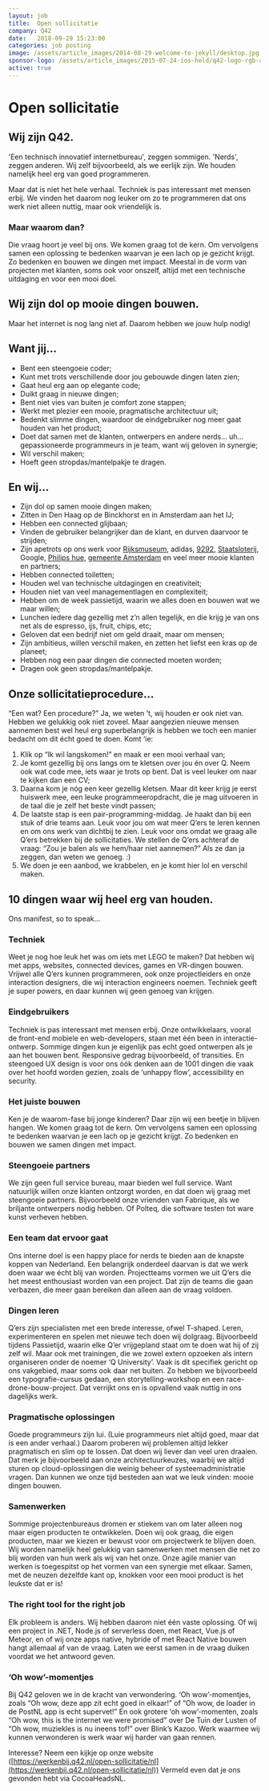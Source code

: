 ```yaml
---
layout: job
title:  Open sollicitatie
company: Q42
date:   2018-09-29 15:23:00
categories: job posting
image: /assets/article_images/2014-08-29-welcome-to-jekyll/desktop.jpg
sponsor-logo: /assets/article_images/2015-07-24-ios-held/q42-logo-rgb-alpha.png
active: true
---
```


# Open sollicitatie

## Wij zijn Q42.

'Een technisch innovatief internetbureau', zeggen sommigen. 'Nerds', zeggen anderen. Wij zelf bijvoorbeeld, als we eerlijk zijn. We houden namelijk heel erg van goed programmeren.

Maar dat is niet het hele verhaal. Techniek is pas interessant met mensen erbij. We vinden het daarom nog leuker om zo te programmeren dat ons werk niet alleen nuttig, maar ook vriendelijk is.

### Maar waarom dan?

Die vraag hoort je veel bij ons. We komen graag tot de kern. Om vervolgens samen een oplossing te bedenken waarvan je een lach op je gezicht krijgt. Zo bedenken en bouwen we dingen met impact. Meestal in de vorm van projecten met klanten, soms ook voor onszelf, altijd met een technische uitdaging en voor een mooi doel.

## Wij zijn dol op mooie dingen bouwen.

Maar het internet is nog lang niet af. Daarom hebben we jouw hulp nodig!

## Want jij…

- Bent een steengoeie coder;
- Kunt met trots verschillende door jou gebouwde dingen laten zien;
- Gaat heul erg aan op elegante code;
- Duikt graag in nieuwe dingen;
- Bent niet vies van buiten je comfort zone stappen;
- Werkt met plezier een mooie, pragmatische architectuur uit;
- Bedenkt slimme dingen, waardoor de eindgebruiker nog meer gaat houden van het product;
- Doet dat samen met de klanten, ontwerpers en andere nerds… uh… gepassioneerde programmeurs in je team, want wij geloven in synergie;
- Wil verschil maken;
- Hoeft geen stropdas/mantelpakje te dragen.

## En wij…

- Zijn dol op samen mooie dingen maken;
- Zitten in Den Haag op de Binckhorst en in Amsterdam aan het IJ;
- Hebben een connected glijbaan;
- Vinden de gebruiker belangrijker dan de klant, en durven daarvoor te strijden;
- Zijn apetrots op ons werk voor [Rijksmuseum](https://www.rijksmuseum.nl/), adidas, [9292](http://9292.nl/), [Staatsloterij](https://www.staatsloterij.nl/), Google, [Philips hue](https://my.meethue.com/nl/), [gemeente Amsterdam](https://belowthesurface.amsterdam/) en veel meer mooie klanten en partners;
- Hebben connected toiletten;
- Houden wel van technische uitdagingen en creativiteit;
- Houden niet van veel managementlagen en complexiteit;
- Hebben om de week passietijd, waarin we alles doen en bouwen wat we maar willen;
- Lunchen iedere dag gezellig met z’n allen tegelijk, en die krijg je van ons net als de espresso, ijs, fruit, chips, etc;
- Geloven dat een bedrijf niet om geld draait, maar om mensen;
- Zijn ambitieus, willen verschil maken, en zetten het liefst een kras op de planeet;
- Hebben nog een paar dingen die connected moeten worden;
- Dragen ook geen stropdas/mantelpakje.


## Onze sollicitatieprocedure…

“Een wat? Een procedure?” Ja, we weten ’t, wij houden er ook niet van. Hebben we gelukkig ook niet zoveel. Maar aangezien nieuwe mensen aannemen best wel heul erg superbelangrijk is hebben we toch een manier bedacht om dit écht goed te doen. Komt ‘ie:

1. Klik op “Ik wil langskomen!” en maak er een mooi verhaal van;
1. Je komt gezellig bij ons langs om te kletsen over jou én over Q. Neem ook wat code mee, iets waar je trots op bent. Dat is veel leuker om naar te kijken dan een CV;
1. Daarna kom je nóg een keer gezellig kletsen. Maar dit keer krijg je eerst huiswerk mee, een leuke programmeeropdracht, die je mag uitvoeren in de taal die je zelf het beste vindt passen;
1. De laatste stap is een pair-programming-middag. Je haakt dan bij een stuk of drie teams aan. Leuk voor jou om wat meer Q’ers te leren kennen en om ons werk van dichtbij te zien. Leuk voor ons omdat we graag alle Q’ers betrekken bij de sollicitaties. We stellen de Q’ers achteraf de vraag: “Zou je balen als we hem/haar niet aannemen?” Als ze dan ja zeggen, dan weten we genoeg. :)
1. We doen je een aanbod, we krabbelen, en je komt hier lol en verschil maken.

## 10 dingen waar wij heel erg van houden.

Ons manifest, so to speak...

### Techniek

Weet je nog hoe leuk het was om iets met LEGO te maken? Dat hebben wij met apps, websites, connected devices, games en VR-dingen bouwen. Vrijwel alle Q’ers kunnen programmeren, ook onze projectleiders en onze interaction designers, die wij interaction engineers noemen. Techniek geeft je super powers, en daar kunnen wij geen genoeg van krijgen.

### Eindgebruikers

Techniek is pas interessant met mensen erbij. Onze ontwikkelaars, vooral de front-end mobiele en web-developers, staan met één been in interactie-ontwerp. Sommige dingen kun je eigenlijk pas echt goed ontwerpen als je aan het bouwen bent. Responsive gedrag bijvoorbeeld, of transities. En steengoed UX design is voor ons óók denken aan de 1001 dingen die vaak over het hoofd worden gezien, zoals de ‘unhappy flow’, accessibility en security.

### Het juiste bouwen

Ken je de waarom-fase bij jonge kinderen? Daar zijn wij een beetje in blijven hangen. We komen graag tot de kern. Om vervolgens samen een oplossing te bedenken waarvan je een lach op je gezicht krijgt. Zo bedenken en bouwen we samen dingen met impact.

### Steengoeie partners

We zijn geen full service bureau, maar bieden wel full service. Want natuurlijk willen onze klanten ontzorgt worden, en dat doen wij graag met steengoeie partners. Bijvoorbeeld onze vrienden van Fabrique, als we briljante ontwerpers nodig hebben. Of Polteq, die software testen tot ware kunst verheven hebben.

### Een team dat ervoor gaat

Ons interne doel is een happy place for nerds te bieden aan de knapste koppen van Nederland. Een belangrijk onderdeel daarvan is dat we werk doen waar we écht blij van worden. Projectteams vormen we uit Q’ers die het meest enthousiast worden van een project. Dat zijn de teams die gaan verbazen, die meer gaan bereiken dan alleen aan de vraag voldoen.

### Dingen leren

Q’ers zijn specialisten met een brede interesse, ofwel T-shaped. Leren, experimenteren en spelen met nieuwe tech doen wij dolgraag. Bijvoorbeeld tijdens Passietijd, waarin elke Q’er vrijgepland staat om te doen wat hij of zij zelf wil. Maar ook met trainingen, die we zowel extern opzoeken als intern organiseren onder de noemer ‘Q University’. Vaak is dit specifiek gericht op ons vakgebied, maar soms ook daar net buiten. Zo hebben we bijvoorbeeld een typografie-cursus gedaan, een storytelling-workshop en een race-drone-bouw-project. Dat verrijkt ons en is opvallend vaak nuttig in ons dagelijks werk.

### Pragmatische oplossingen

Goede programmeurs zijn lui. (Luie programmeurs niet altijd goed, maar dat is een ander verhaal.) Daarom proberen wij problemen altijd lekker pragmatisch en slim op te lossen. Dat doen wij liever dan veel uren draaien. Dat merk je bijvoorbeeld aan onze architectuurkeuzes, waarbij we altijd sturen op cloud-oplossingen die weinig beheer of systeemadministratie vragen. Dan kunnen we onze tijd besteden aan wat we leuk vinden: mooie dingen bouwen.

### Samenwerken

Sommige projectenbureaus dromen er stiekem van om later alleen nog maar eigen producten te ontwikkelen. Doen wij ook graag, die eigen producten, maar we kiezen er bewust voor om projectwerk te blijven doen. Wij worden namelijk heel gelukkig van samenwerken met mensen die net zo blij worden van hun werk als wij van het onze. Onze agile manier van werken is toegespitst op het vormen van een synergie met elkaar. Samen, met de neuzen dezelfde kant op, knokken voor een mooi product is het leukste dat er is!

### The right tool for the right job

Elk probleem is anders. Wij hebben daarom niet één vaste oplossing. Of wij een project in .NET, Node.js of serverless doen, met React, Vue.js of Meteor, en of wij onze apps native, hybride of met React Native bouwen hangt allemaal af van de vraag. Laten we eerst samen in de vraag duiken voordat we het antwoord geven.

### ‘Oh wow’-momentjes

Bij Q42 geloven we in de kracht van verwondering. ‘Oh wow’-momentjes, zoals “Oh wow, deze app zit echt goed in elkaar!” of “Oh wow, de loader in de PostNL app is echt supervet!” En ook grotere ‘oh wow’-momenten, zoals “Oh wow, this is the internet we were promised” over De Tuin der Lusten of “Oh wow, muziekles is nu ineens tof!” over Blink’s Kazoo. Werk waarmee wij kunnen verwonderen is werk waar wij harder van gaan rennen.

Interesse? Neem een kijkje op onze website ([https://werkenbij.q42.nl/open-sollicitatie/nl](https://werkenbij.q42.nl/open-sollicitatie/nl)) Vermeld even dat je ons gevonden hebt via CocoaHeadsNL.
